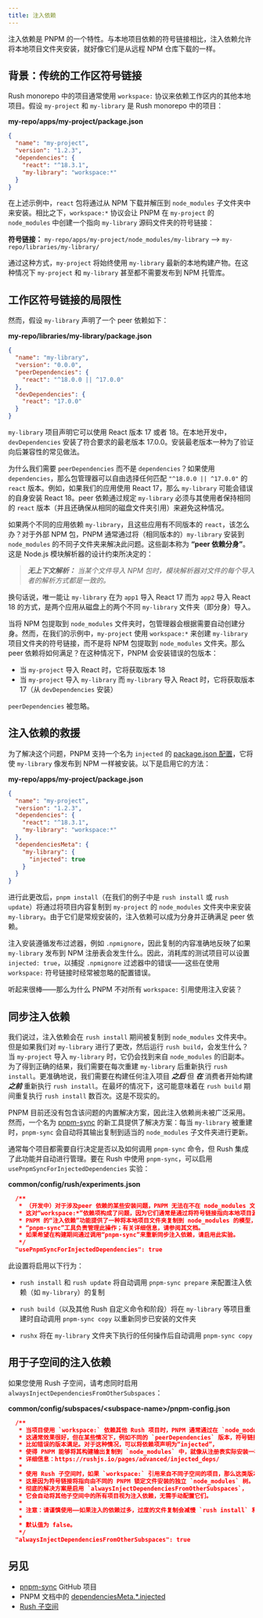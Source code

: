 ```yaml
---
title: 注入依赖
---
```


注入依赖是 PNPM 的一个特性。与本地项目依赖的符号链接相比，注入依赖允许将本地项目文件夹安装，就好像它们是从远程 NPM 仓库下载的一样。

## 背景：传统的工作区符号链接

Rush monorepo 中的项目通常使用 `workspace:` 协议来依赖工作区内的其他本地项目。假设 `my-project` 和 `my-library` 是 Rush monorepo 中的项目：

**my-repo/apps/my-project/package.json**

```json
{
  "name": "my-project",
  "version": "1.2.3",
  "dependencies": {
    "react": "^18.3.1",
    "my-library": "workspace:*"
  }
}
```

在上述示例中，`react` 包将通过从 NPM 下载并解压到 `node_modules` 子文件夹中来安装。相比之下，`workspace:*` 协议会让 PNPM 在 `my-project` 的 `node_modules` 中创建一个指向 `my-library` 源码文件夹的符号链接：

**符号链接：** `my-repo/apps/my-project/node_modules/my-library` --> `my-repo/libraries/my-library/`

通过这种方式，`my-project` 将始终使用 `my-library` 最新的本地构建产物。在这种情况下 `my-project` 和 `my-library` 甚至都不需要发布到 NPM 托管库。

## 工作区符号链接的局限性

然而，假设 `my-library` 声明了一个 peer 依赖如下：

**my-repo/libraries/my-library/package.json**

```json
{
  "name": "my-library",
  "version": "0.0.0",
  "peerDependencies": {
    "react": "^18.0.0 || ^17.0.0"
  },
  "devDependencies": {
    "react": "17.0.0"
  }
}
```

`my-library` 项目声明它可以使用 React 版本 17 或者 18。在本地开发中，`devDependencies` 安装了符合要求的最老版本 17.0.0。安装最老版本一种为了验证向后兼容性的常见做法。

为什么我们需要 `peerDependencies` 而不是 `dependencies`？如果使用 `dependencies`，那么包管理器可以自由选择任何匹配 `"^18.0.0 || ^17.0.0"` 的 `react` 版本。例如，如果我们的应用使用 React 17，那么 `my-library` 可能会错误的自身安装 React 18。peer 依赖通过规定 `my-library` 必须与其使用者保持相同的 `react` 版本（并且还确保从相同的磁盘文件夹引用）来避免这种情况。

如果两个不同的应用依赖 `my-library`，且这些应用有不同版本的 `react`，该怎么办？对于外部 NPM 包，PNPM 通常通过将（相同版本的）`my-library` 安装到 `node_modules` 的不同子文件夹来解决此问题。这些副本称为 **“peer 依赖分身”**。这是 Node.js 模块解析器的设计约束所决定的：

> _**无上下文解析：** 当某个文件导入 NPM 包时，模块解析器对文件的每个导入者的解析方式都是一致的。_

换句话说，唯一能让 `my-library` 在为 `app1` 导入 React 17 而为 `app2` 导入 React 18 的方式，是两个应用从磁盘上的两个不同 `my-library` 文件夹（即分身）导入。

当将 NPM 包提取到 `node_modules` 文件夹时，包管理器会根据需要自动创建分身。然而，在我们的示例中，`my-project` 使用 `workspace:*` 来创建 `my-library` 项目文件夹的符号链接，而不是将 NPM 包提取到 `node_modules` 文件夹。那么 peer 依赖将如何满足？在这种情况下，PNPM 会安装错误的包版本：

- 当 `my-project` 导入 React 时，它将获取版本 18
- 当 `my-project` 导入 `my-library` 而 `my-library` 导入 React 时，它将获取版本 17（从 `devDependencies` 安装）

`peerDependencies` 被忽略。

## 注入依赖的救援

为了解决这个问题，PNPM 支持一个名为 `injected` 的 [package.json 配置](https://pnpm.io/package_json#dependenciesmetainjected)，它将使 `my-library` 像发布到 NPM 一样被安装。以下是启用它的方法：

**my-repo/apps/my-project/package.json**

```json
{
  "name": "my-project",
  "version": "1.2.3",
  "dependencies": {
    "react": "^18.3.1",
    "my-library": "workspace:*"
  },
  "dependenciesMeta": {
    "my-library": {
      "injected": true
    }
  }
}
```

进行此更改后，`pnpm install`（在我们的例子中是 `rush install` 或 `rush update`）将通过将项目内容复制到 `my-project` 的 `node_modules` 文件夹中来安装 `my-library`。由于它们是常规安装的，注入依赖可以成为分身并正确满足 peer 依赖。

注入安装遵循发布过滤器，例如 `.npmignore`，因此复制的内容准确地反映了如果 `my-library` 发布到 NPM 注册表会发生什么。因此，消耗库的测试项目可以设置 `injected: true`，以捕捉 `.npmignore` 过滤器中的错误——这些在使用 `workspace:` 符号链接时经常被忽略的配置错误。

听起来很棒——那么为什么 PNPM 不对所有 `workspace:` 引用使用注入安装？

## 同步注入依赖

我们说过，注入依赖会在 `rush install` 期间被复制到 `node_modules` 文件夹中。但是如果我们对 `my-library` 进行了更改，然后运行 `rush build`，会发生什么？当 `my-project` 导入 `my-library` 时，它仍会找到来自 `node_modules` 的旧副本。为了得到正确的结果，我们需要在每次重建 `my-library` 后重新执行 `rush install`。更准确地说，我们需要在构建任何注入项目 _**之后**_ 但 _**在**_ 消费者开始构建 _**之前**_ 重新执行 `rush install`。在最坏的情况下，这可能意味着在 `rush build` 期间重复执行 `rush install` 数百次。这是不现实的。

PNPM 目前还没有包含该问题的内置解决方案，因此注入依赖尚未被广泛采用。然而，一个名为 [pnpm-sync](https://github.com/tiktok/pnpm-sync) 的新工具提供了解决方案：每当 `my-library` 被重建时，`pnpm-sync` 会自动将其输出复制到适当的 `node_modules` 子文件夹进行更新。

通常每个项目都需要自行决定是否以及如何调用 `pnpm-sync` 命令，但 Rush 集成了此功能并自动进行管理。要在 Rush 中使用 `pnpm-sync`，可以启用 `usePnpmSyncForInjectedDependencies` 实验：

**common/config/rush/experiments.json**

```json
  /**
   * （开发中）对于涉及peer 依赖的某些安装问题，PNPM 无法在不在 node_modules 文件夹中安装包的副本的情况下正确满足版本要求。
   * 这对“workspace:*”依赖项构成了问题，因为它们通常是通过将符号链接指向本地项目源码文件夹进行安装。
   * PNPM 的“注入依赖”功能提供了一种将本地项目文件夹复制到 node_modules 的模型，但复制必须在依赖项目构建 **之后** 并且在消费者项目开始构建 **之前** 发生。
   * “pnpm-sync”工具负责管理此操作；有关详细信息，请参阅其文档。
   * 如果希望在构建期间通过调用“pnpm-sync”来重新同步注入依赖，请启用此实验。
   */
  "usePnpmSyncForInjectedDependencies": true
```

此设置将启用以下行为：

- `rush install` 和 `rush update` 将自动调用 `pnpm-sync prepare` 来配置注入依赖（如 `my-library`）的复制

- `rush build`（以及其他 Rush 自定义命令和阶段）将在 `my-library` 等项目重建时自动调用 `pnpm-sync copy` 以重新同步已安装的文件夹

- `rushx` 将在 `my-library` 文件夹下执行的任何操作后自动调用 `pnpm-sync copy`

## 用于子空间的注入依赖

如果您使用 Rush 子空间，请考虑同时启用 `alwaysInjectDependenciesFromOtherSubspaces`：

**common/config/subspaces/&lt;subspace-name&gt;/pnpm-config.json**

```json
  /**
   * 当项目使用 `workspace:` 依赖其他 Rush 项目时，PNPM 通常通过在 `node_modules` 下创建一个符号链接来安装。
   * 这通常效果很好，但在某些情况下，例如不同的 `peerDependencies` 版本，符号链接可能会引发问题，
   * 比如错误的版本满足。对于这种情况，可以将依赖项声明为“injected”，
   * 使得 PNPM 能够将其构建输出复制到 `node_modules` 中，就像从注册表实际安装一样。
   * 详细信息：https://rushjs.io/pages/advanced/injected_deps/
   *
   * 使用 Rush 子空间时，如果 `workspace:` 引用来自不同子空间的项目，那么这类版本问题的可能性更高。
   * 这是因为符号链接将指向由不同的 PNPM 锁定文件安装的独立 `node_modules` 树。
   * 彻底的解决方案是启用 `alwaysInjectDependenciesFromOtherSubspaces`，
   * 它会自动将其他子空间中的所有项目视为注入依赖，无需手动配置它们。
   *
   * 注意：请谨慎使用——如果注入的依赖过多，过度的文件复制会减慢 `rush install` 和 `pnpm-sync` 操作。
   *
   * 默认值为 false。
   */
  "alwaysInjectDependenciesFromOtherSubspaces": true
```

## 另见

- [pnpm-sync](https://github.com/tiktok/pnpm-sync) GitHub 项目
- PNPM 文档中的 [dependenciesMeta.\*.injected](https://pnpm.io/package_json#dependenciesmetainjected)
- [Rush 子空间](../advanced/subspaces.md)
